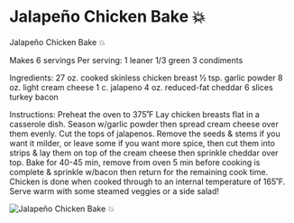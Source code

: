 # Jalapeño Chicken Bake 💥

Jalapeño Chicken Bake 💥

Makes 6 servings
Per serving:
1 leaner
1/3 green
3 condiments

Ingredients:
27 oz. cooked skinless chicken breast
½ tsp. garlic powder
8 oz. light cream cheese
1 c. jalapeno
4 oz. reduced-fat cheddar
6 slices turkey bacon

Instructions:
Preheat the oven to 375˚F
Lay chicken breasts flat in a casserole dish. Season w/garlic powder then spread cream cheese over them evenly. Cut the tops of jalapenos. Remove the seeds & stems if you want it milder, or leave some if you want more spice, then cut them into strips & lay them on top of the cream cheese then sprinkle cheddar over top. Bake for 40-45 min, remove from oven 5 min before cooking is complete & sprinkle w/bacon then return for the remaining cook time. Chicken is done when cooked through to an internal temperature of 165˚F. Serve warm with some steamed veggies or a side salad!

![Jalapeño Chicken Bake 💥](./Jalapeño%20Chicken%20Bake%20💥.png)

